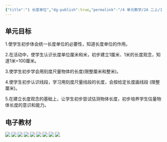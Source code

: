 ```yaml
---
{"title":"1 长度单位","dg-publish":true,"permalink":"/4 单元教学/2A 二上/1 长度单位/","dgPassFrontmatter":true,"noteIcon":""}
---
```



## 单元目标

1.使学生初步体会统一长度单位的必要性，知道长度单位的作用。

2.在活动中，使学生认识长度单位厘米和米，初步建立1厘米、1米的长度观念，知道1米=100厘米。

3.使学生初步学会用刻度尺量物体的长度(限整厘米和整米)。

4.使学生初步认识线段，学习用刻度尺量线段的长度，会按给定长度画线段 (限整厘米)。

5.在建立长度观念的基础上，让学生初步尝试估测物体长度，初步培养学生估量物体长度的意识和能力。


## 电子教材

<p class="grid-4">
	<img loading="lazy" decoding="async" src="https://book.pep.com.cn/1221001201131/files/mobile/8.jpg">
	<img loading="lazy" decoding="async" src="https://book.pep.com.cn/1221001201131/files/mobile/9.jpg">
	<img loading="lazy" decoding="async" src="https://book.pep.com.cn/1221001201131/files/mobile/10.jpg">
	<img loading="lazy" decoding="async" src="https://book.pep.com.cn/1221001201131/files/mobile/11.jpg">
	<img loading="lazy" decoding="async" src="https://book.pep.com.cn/1221001201131/files/mobile/12.jpg">
	<img loading="lazy" decoding="async" src="https://book.pep.com.cn/1221001201131/files/mobile/13.jpg">
	<img loading="lazy" decoding="async" src="https://book.pep.com.cn/1221001201131/files/mobile/14.jpg">
	<img loading="lazy" decoding="async" src="https://book.pep.com.cn/1221001201131/files/mobile/15.jpg">
	<img loading="lazy" decoding="async" src="https://book.pep.com.cn/1221001201131/files/mobile/16.jpg">
</p>
